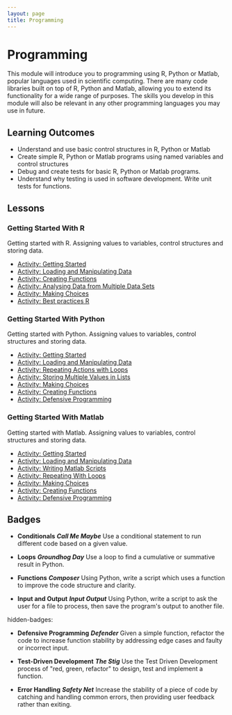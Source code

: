 ```yaml
---
layout: page
title: Programming
---
```


# Programming
 This module will introduce you to programming using R, Python or Matlab, popular languages used in scientific computing. There are many code libraries built on top of R, Python and Matlab, allowing you to extend its functionality for a wide range of purposes.  The skills you develop in this module will also be relevant in any other programming languages you may use in future.

## Learning Outcomes

  - Understand and use basic control structures in R, Python or Matlab
  - Create simple R, Python or Matlab programs using named variables and control structures
  - Debug and create tests for basic R, Python or Matlab programs.
  - Understand why testing is used in software development. Write unit tests for functions.

## Lessons

### Getting Started With R

Getting started with R. Assigning values to variables, control structures and storing data.

- [Activity: Getting Started ](https://digital-skills-for-researchers.github.io/r-short-lesson/)
- [Activity: Loading and Manipulating Data ](https://digital-skills-for-researchers.github.io/r-short-lesson/01-starting-with-data/)
- [Activity: Creating Functions ](https://digital-skills-for-researchers.github.io/r-short-lesson/02-func-R/)
- [Activity: Analysing Data from Multiple Data Sets ](https://digital-skills-for-researchers.github.io/r-short-lesson/03-loops-R/)
- [Activity: Making Choices ](https://digital-skills-for-researchers.github.io/r-short-lesson/04-cond/)
- [Activity: Best practices R](https://digital-skills-for-researchers.github.io/r-short-lesson/06-best-practices-R/)

### Getting Started With Python

Getting started with Python. Assigning values to variables, control structures and storing data.

- [Activity: Getting Started ](https://digital-skills-for-researchers.github.io/python-short-lesson/)
- [Activity: Loading and Manipulating Data ](https://digital-skills-for-researchers.github.io/python-short-lesson/01-numpy/)
- [Activity: Repeating Actions with Loops ](https://digital-skills-for-researchers.github.io/python-short-lesson/02-loop/)
- [Activity: Storing Multiple Values in Lists ](https://digital-skills-for-researchers.github.io/python-short-lesson/03-lists/)
- [Activity: Making Choices ](https://digital-skills-for-researchers.github.io/python-short-lesson/05-cond/)
- [Activity: Creating Functions ](https://digital-skills-for-researchers.github.io/python-short-lesson/06-func/)
- [Activity: Defensive Programming ](https://digital-skills-for-researchers.github.io/python-short-lesson/08-defensive/)


### Getting Started With Matlab

Getting started with Matlab. Assigning values to variables, control structures and storing data.

- [Activity: Getting Started ](https://digital-skills-for-researchers.github.io/matlab-short-lesson/)
- [Activity: Loading and Manipulating Data ](https://digital-skills-for-researchers.github.io/matlab-short-lesson/01-intro/)
- [Activity: Writing Matlab Scripts ](https://digital-skills-for-researchers.github.io/matlab-short-lesson/02-scripts/)
- [Activity: Repeating With Loops ](https://digital-skills-for-researchers.github.io/matlab-short-lesson/03-loops/)
- [Activity: Making Choices ](https://digital-skills-for-researchers.github.io/matlab-short-lesson/04-cond/)
- [Activity: Creating Functions ](https://digital-skills-for-researchers.github.io/matlab-short-lesson/05-func/)
- [Activity: Defensive Programming ](https://digital-skills-for-researchers.github.io/matlab-short-lesson/06-defensive/)

## Badges

  - **Conditionals**
    ***Call Me Maybe***
    Use a conditional statement to run different code based on a given value.

  - **Loops**
    ***Groundhog Day***
    Use a loop to find a cumulative or summative result in Python.

  - **Functions**
    ***Composer***
    Using Python, write a script which uses a function to improve the code structure and clarity.

  - **Input and Output**
    ***Input Output***
    Using Python, write a script to ask the user for a file to process, then save the program's output to another file.

hidden-badges:

  - **Defensive Programming**
    ***Defender***
    Given a simple function, refactor the code to increase function stability by addressing edge cases and faulty or incorrect input.

  - **Test-Driven Development**
    ***The Stig***
    Use the Test Driven Development process of "red, green, refactor" to design, test and implement a function.

  - **Error Handling**
    ***Safety Net***
    Increase the stability of a piece of code by catching and handling common errors, then providing user feedback rather than exiting.

  



